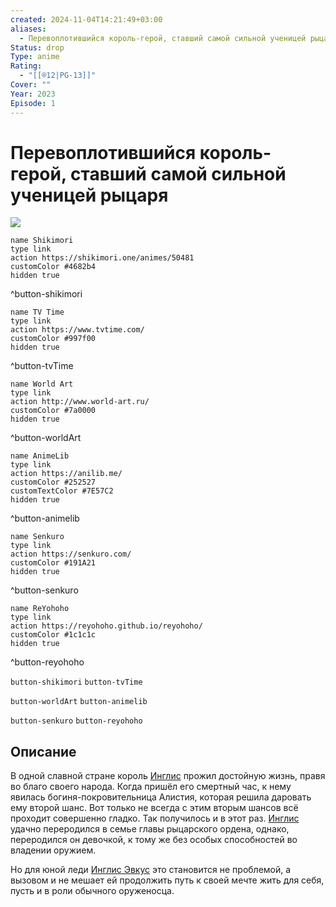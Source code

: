 ```yaml
---
created: 2024-11-04T14:21:49+03:00
aliases:
  - Перевоплотившийся король-герой, ставший самой сильной ученицей рыцаря
Status: drop
Type: anime
Rating:
  - "[[®️12|PG-13]]"
Cover: ""
Year: 2023
Episode: 1
---
```


# Перевоплотившийся король-герой, ставший самой сильной ученицей рыцаря

![](https://nyaa.shikimori.one/uploads/poster/animes/50481/d5716fc7d37f32d3201bdee4fe864c2c.jpeg)

```button
name Shikimori
type link
action https://shikimori.one/animes/50481
customColor #4682b4
hidden true
```
^button-shikimori

```button
name TV Time
type link
action https://www.tvtime.com/
customColor #997f00
hidden true
```
^button-tvTime

```button
name World Art
type link
action http://www.world-art.ru/
customColor #7a0000
hidden true
```
^button-worldArt

```button
name AnimeLib
type link
action https://anilib.me/
customColor #252527
customTextColor #7E57C2
hidden true
```
^button-animelib

```button
name Senkuro
type link
action https://senkuro.com/
customColor #191A21
hidden true
```
^button-senkuro

```button
name ReYohoho
type link
action https://reyohoho.github.io/reyohoho/
customColor #1c1c1c
hidden true
```
^button-reyohoho

`button-shikimori` `button-tvTime`

`button-worldArt` `button-animelib`

`button-senkuro` `button-reyohoho`

## Описание

В одной славной стране король [Инглис](https://shikimori.one/characters/221063-king-inglis) прожил достойную жизнь, правя во благо своего народа. Когда пришёл его смертный час, к нему явилась богиня-покровительница Алистия, которая решила даровать ему второй шанс. Вот только не всегда с этим вторым шансов всё проходит совершенно гладко. Так получилось и в этот раз. [Инглис](https://shikimori.one/characters/221063-king-inglis) удачно переродился в семье главы рыцарского ордена, однако, переродился он девочкой, к тому же без особых способностей во владении оружием.

Но для юной леди [Инглис Эвкус](https://shikimori.one/characters/187921-inglis-eucus) это становится не проблемой, а вызовом и не мешает ей продолжить путь к своей мечте жить для себя, пусть и в роли обычного оруженосца.
